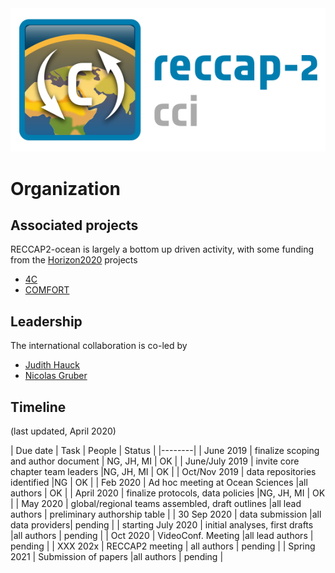---
---
<img src="/img/CCI_reccap2_positive.png" title="RECCAP2-ocean logo" alt="RECCAP2-ocean logo" />

# Organization

## Associated projects

RECCAP2-ocean is largely a bottom up driven activity, with some funding from the [Horizon2020](https://ec.europa.eu/programmes/horizon2020/en) projects  
- [4C](https://4c-carbon.eu/)  
- [COMFORT](https://comfort.w.uib.no/)

## Leadership
The international collaboration is co-led by  
- [Judith Hauck](https://www.awi.de/ueber-uns/organisation/mitarbeiter/judith-hauck)  
- [Nicolas Gruber](https://usys.ethz.ch/en/people/profile.nicolas-gruber.html)

## Timeline
(last updated, April 2020)

| Due date | Task | People | Status |
|--------|
| June 2019 | finalize scoping and author document | NG, JH, MI  | OK |
| June/July 2019 | invite core chapter team leaders |NG, JH, MI | OK |
| Oct/Nov 2019 | data repositories identified |NG | OK |
| Feb 2020 | Ad hoc meeting at Ocean Sciences |all authors | OK |
| April 2020  | finalize protocols, data policies |NG, JH, MI | OK |
| May 2020 | global/regional teams assembled, draft outlines |all lead authors | preliminary authorship table |
| 30 Sep 2020 | data submission |all data providers| pending |
| starting July 2020 | initial analyses, first drafts |all authors | pending |
| Oct 2020 | VideoConf. Meeting |all lead authors | pending |
| XXX 202x | RECCAP2 meeting | all authors  | pending |
| Spring 2021 | Submission of papers  |all authors  | pending |



